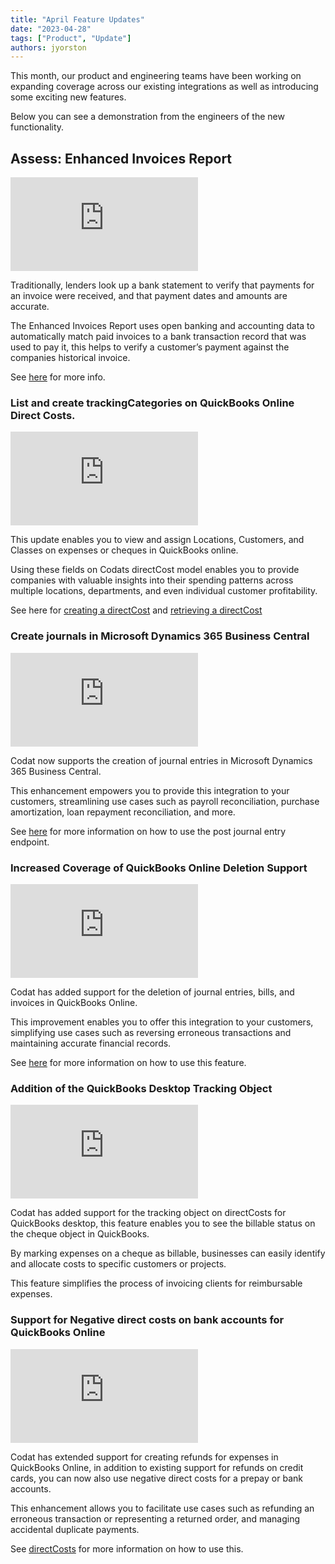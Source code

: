 ```yaml
---
title: "April Feature Updates"
date: "2023-04-28"
tags: ["Product", "Update"]
authors: jyorston
---
```




This month, our product and engineering teams have been working on expanding coverage across our existing integrations as well as introducing some exciting new features.

Below you can see a demonstration from the engineers of the new functionality.

## Assess: Enhanced Invoices Report

<div style={{ position: "relative", paddingBottom: "56.25%", height: 0 }}>
  <iframe
    src="https://www.loom.com/embed/47fad41c68ce49c8b0b1b1aa1909c154"
    frameborder="0"
    webkitallowfullscreen
    mozallowfullscreen
    allowfullscreen
    style={{
      position: "absolute",
      top: 0,
      left: 0,
      width: "100%",
      height: "100%",
    }}
  ></iframe>
</div>

Traditionally, lenders look up a bank statement to verify that payments for an invoice were received, and that payment dates and amounts are accurate.

The Enhanced Invoices Report uses open banking and accounting data to automatically match paid invoices to a bank transaction record that was used to pay it, this helps to verify a customer’s payment against the companies historical invoice.

See [here](https://docs.codat.io/assess/enhanced-invoices/overview) for more info.


### List and create trackingCategories on QuickBooks Online Direct Costs.

<div style={{ position: "relative", paddingBottom: "56.25%", height: 0 }}>
  <iframe
    src="https://www.loom.com/embed/32009bdb95124cd48df095ba8613599f"
    frameborder="0"
    webkitallowfullscreen
    mozallowfullscreen
    allowfullscreen
    style={{
      position: "absolute",
      top: 0,
      left: 0,
      width: "100%",
      height: "100%",
    }}
  ></iframe>
</div>

This update enables you to view and assign Locations, Customers, and Classes on expenses or cheques in QuickBooks online. 

Using these fields on Codats directCost model enables you to provide companies with valuable insights into their spending patterns across multiple locations, departments, and even individual customer profitability.

See here for [creating a directCost](https://docs.codat.io/accounting-api#/operations/create-direct-cost) and [retrieving a directCost](https://docs.codat.io/accounting-api#/operations/list-direct-costs)


### Create journals in Microsoft Dynamics 365 Business Central

<div style={{ position: "relative", paddingBottom: "56.25%", height: 0 }}>
  <iframe
    src="https://www.loom.com/embed/5436c8551e90401d99f03f058626ea07"
    frameborder="0"
    webkitallowfullscreen
    mozallowfullscreen
    allowfullscreen
    style={{
      position: "absolute",
      top: 0,
      left: 0,
      width: "100%",
      height: "100%",
    }}
  ></iframe>
</div>

Codat now supports the creation of journal entries in Microsoft Dynamics 365 Business Central. 

This enhancement empowers you to provide this integration to your customers, streamlining use cases such as payroll reconciliation, purchase amortization, loan repayment reconciliation, and more.

See [here](https://docs.codat.io/accounting-api#/operations/create-journal-entry) for more information on how to use the post journal entry endpoint.


### Increased Coverage of QuickBooks Online Deletion Support

<div style={{ position: "relative", paddingBottom: "56.25%", height: 0 }}>
  <iframe
    src="https://www.loom.com/embed/b75c1ed71f63481bb11d0d7d54ed94a4"
    frameborder="0"
    webkitallowfullscreen
    mozallowfullscreen
    allowfullscreen
    style={{
      position: "absolute",
      top: 0,
      left: 0,
      width: "100%",
      height: "100%",
    }}
  ></iframe>
</div>

Codat has added support for the deletion of journal entries, bills, and invoices in QuickBooks Online. 

This improvement enables you to offer this integration to your customers, simplifying use cases such as reversing erroneous transactions and maintaining accurate financial records.

See [here](https://docs.codat.io/integrations/accounting/quickbooksonline/accounting-quickbooksonline-delete-journal-entries) for more information on how to use this feature.

### Addition of the QuickBooks Desktop Tracking Object

<div style={{ position: "relative", paddingBottom: "56.25%", height: 0 }}>
  <iframe
    src="https://www.loom.com/embed/e517c51c9ccc497ca7380431aead7e7f"
    frameborder="0"
    webkitallowfullscreen
    mozallowfullscreen
    allowfullscreen
    style={{
      position: "absolute",
      top: 0,
      left: 0,
      width: "100%",
      height: "100%",
    }}
  ></iframe>
</div>

Codat has added support for the tracking object on directCosts for QuickBooks desktop, this feature enables you to see the billable status on the cheque object in QuickBooks.

By marking expenses on a cheque as billable, businesses can easily identify and allocate costs to specific customers or projects.

This feature simplifies the process of invoicing clients for reimbursable expenses.

### Support for Negative direct costs on bank accounts for QuickBooks Online

<div style={{ position: "relative", paddingBottom: "56.25%", height: 0 }}>
  <iframe
    src="https://www.loom.com/embed/41607424e2884de1a0b44504f9468e18"
    frameborder="0"
    webkitallowfullscreen
    mozallowfullscreen
    allowfullscreen
    style={{
      position: "absolute",
      top: 0,
      left: 0,
      width: "100%",
      height: "100%",
    }}
  ></iframe>
</div>

Codat has extended support for creating refunds for expenses in QuickBooks Online, in addition to existing support for refunds on credit cards, you can now also use negative direct costs for a prepay or bank accounts. 

This enhancement allows you to facilitate use cases such as refunding an erroneous transaction or representing a returned order, and managing accidental duplicate payments.

See [directCosts](https://docs.codat.io/accounting-api#/operations/create-direct-cost) for more information on how to use this.


